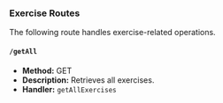 ### Exercise Routes

The following route handles exercise-related operations.

#### `/getAll`

- **Method:** GET
- **Description:** Retrieves all exercises.
- **Handler:** `getAllExercises`
